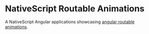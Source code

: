 # NativeScript Routable Animations

A NativeScript Angular applications showcasing [angular routable animations](https://www.yearofmoo.com/2017/06/new-wave-of-animation-features.html#routable-animations).